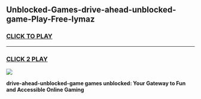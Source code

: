 
## Unblocked-Games-drive-ahead-unblocked-game-Play-Free-lymaz
<h3>
<a href="https://premium76.site?title=drive-ahead-unblocked-game&ref=23A">CLICK TO PLAY</a></h3>
<hr>

<h3>
<a href="https://premium76.site?title=drive-ahead-unblocked-game&ref=23A">CLICK 2 PLAY</a>
  
</h3>

<a href="https://premium76.site?title=drive-ahead-unblocked-game&ref=23A"><img src="https://clearcache.store/games.png"></a>


**drive-ahead-unblocked-game games unblocked: Your Gateway to Fun and Accessible Online Gaming**
